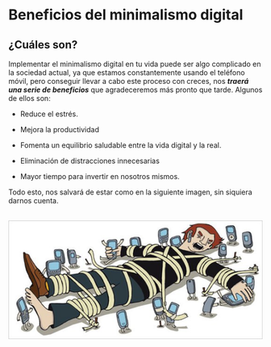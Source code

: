 # Beneficios del minimalismo digital

## ¿Cuáles son?

Implementar el minimalismo digital en tu vida puede ser algo complicado en la sociedad actual, ya que estamos constantemente usando el teléfono móvil, pero conseguir llevar 
a cabo este proceso con creces, nos ***traerá una serie de beneficios*** que agradeceremos más pronto que tarde. Algunos de ellos son:

- Reduce el estrés.
  
- Mejora la productividad

- Fomenta un equilibrio saludable entre la vida digital y la real.

- Eliminación de distracciones innecesarias

- Mayor tiempo para invertir en nosotros mismos.

Todo esto, nos salvará de estar como en la siguiente imagen, sin siquiera darnos cuenta. <br><br>

![](assets/information-overload-nyt.jpg)
